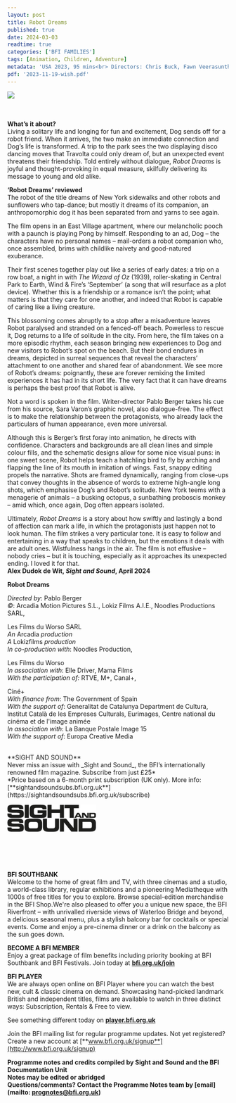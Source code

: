 ```yaml
---
layout: post
title: Robot Dreams
published: true
date: 2024-03-03
readtime: true
categories: ['BFI FAMILIES']
tags: [Animation, Children, Adventure]
metadata: 'USA 2023, 95 mins<br> Directors: Chris Buck, Fawn Veerasunthorn'
pdf: '2023-11-19-wish.pdf'
---
```

<img style="float: left;" src="/img/RD.png"><br><br><br>

**What’s it about?**  
Living a solitary life and longing for fun and excitement, Dog sends off for a robot friend. When it arrives, the two make an immediate connection and Dog’s life is transformed. A trip to the park sees the two displaying disco dancing moves that Travolta could only dream of, but an unexpected event threatens their friendship. Told entirely without dialogue, _Robot Dreams_ is joyful and thought-provoking in equal measure, skilfully delivering its message to young and old alike.  

**‘Robot Dreams’ reviewed**  
The robot of the title dreams of New York sidewalks and other robots and sunflowers who tap-dance; but mostly it dreams of its companion, an anthropomorphic dog it has been separated from and yarns to see again.

The film opens in an East Village apartment, where our melancholic pooch with a paunch is playing Pong by himself. Responding to an ad, Dog – the characters have no personal names – mail-orders a robot companion who, once assembled, brims with childlike naivety and good-natured exuberance.

Their first scenes together play out like a series of early dates: a trip on a row boat, a night in with _The Wizard of Oz_ (1939), roller-skating in Central Park to Earth, Wind & Fire’s ‘September’ (a song that will resurface as a plot device). Whether this is a friendship or a romance isn’t the point; what matters is that they care for one another, and indeed that Robot is capable of caring like a living creature.

This blossoming comes abruptly to a stop after a misadventure leaves Robot paralysed and stranded on a fenced-off beach. Powerless to rescue it, Dog returns to a life of solitude in the city. From here, the film takes on a more episodic rhythm, each season bringing new experiences to Dog and new visitors to Robot’s spot on the beach. But their bond endures in dreams, depicted in surreal sequences that reveal the characters’ attachment to one another and shared fear of abandonment. We see more of Robot’s dreams: poignantly, these are forever remixing the limited experiences it has had in its short life. The very fact that it can have dreams is perhaps the best proof that Robot is alive.

Not a word is spoken in the film. Writer-director Pablo Berger takes his cue from his source, Sara Varon’s graphic novel, also dialogue-free. The effect is to make the relationship between the protagonists, who already lack the particulars of human appearance, even more universal.

Although this is Berger’s first foray into animation, he directs with confidence. Characters and backgrounds are all clean lines and simple colour fills, and the schematic designs allow for some nice visual puns: in one sweet scene, Robot helps teach a hatchling bird to fly by arching and flapping the line of its mouth in imitation of wings. Fast, snappy editing propels the narrative. Shots are framed dynamically, ranging from close-ups that convey thoughts in the absence of words to extreme high-angle long shots, which emphasise Dog’s and Robot’s solitude. New York teems with a menagerie of animals ­– a busking octopus, a sunbathing proboscis monkey – amid which, once again, Dog often appears isolated.

Ultimately, _Robot Dreams_ is a story about how swiftly and lastingly a bond of affection can mark a life, in which the protagonists just happen not to look human. The film strikes a very particular tone. It is easy to follow and entertaining in a way that speaks to children, but the emotions it deals with are adult ones. Wistfulness hangs in the air. The film is not effusive – nobody cries – but it is touching, especially as it approaches its unexpected ending. I loved it for that.  
**Alex Dudok de Wit, _Sight and Sound_, April 2024**
<br>

**Robot Dreams**

_Directed by_: Pablo Berger  
_©_: Arcadia Motion Pictures S.L., Lokiz Films A.I.E., Noodles Productions SARL,

Les Films du Worso SARL  
_An_ Arcadia _production_  
_A_ Lokizfilms _production_  
_In co-production with_: Noodles Production,

Les Films du Worso  
_In association with_: Elle Driver, Mama Films  
_With the participation of:_ RTVE, M+, Canal+,

Ciné+  
_With finance from_: The Government of Spain  
_With the support of_: Generalitat de Catalunya Department de Cultura, Institut Català de les Empreses Culturals, Eurimages, Centre national du cinéma et de l'image animée  
_In association with_: La Banque Postale Image 15  
_With the support of_: Europa Creative Media

<br>
**SIGHT AND SOUND**<br>
Never miss an issue with _Sight and Sound_, the BFI’s internationally renowned film magazine. Subscribe from just £25*<br>
*Price based on a 6-month print subscription (UK only). More info: [**sightandsoundsubs.bfi.org.uk**](https://sightandsoundsubs.bfi.org.uk/subscribe)

<img style="float: left;" src="/img/sight-and-sound.jpg" width="40%" height="40%"><br><br><br><br><br><br><br><br>

**BFI SOUTHBANK**  
Welcome to the home of great film and TV, with three cinemas and a studio, a world-class library, regular exhibitions and a pioneering Mediatheque with 1000s of free titles for you to explore. Browse special-edition merchandise in the BFI Shop.We&#39;re also pleased to offer you a unique new space, the BFI Riverfront – with unrivalled riverside views of Waterloo Bridge and beyond, a delicious seasonal menu, plus a stylish balcony bar for cocktails or special events. Come and enjoy a pre-cinema dinner or a drink on the balcony as the sun goes down.  

**BECOME A BFI MEMBER**  
Enjoy a great package of film benefits including priority booking at BFI Southbank and BFI Festivals. Join today at [**bfi.org.uk/join**](http://www.bfi.org.uk/join)  

**BFI PLAYER**  
 We are always open online on BFI Player where you can watch the best new, cult &amp; classic cinema on demand. Showcasing hand-picked landmark British and independent titles, films are available to watch in three distinct ways: Subscription, Rentals &amp; Free to view.  

See something different today on [**player.bfi.org.uk**](https://player.bfi.org.uk)  

Join the BFI mailing list for regular programme updates. Not yet registered? Create a new account at [**www.bfi.org.uk/signup**](http://www.bfi.org.uk/signup)

**Programme notes and credits compiled by Sight and Sound and the BFI Documentation Unit  
Notes may be edited or abridged  
Questions/comments? Contact the Programme Notes team by [email](mailto: prognotes@bfi.org.uk)**
<!--stackedit_data:
eyJoaXN0b3J5IjpbLTE4NzUzNjU5NjAsMjUzNzE4MjUyXX0=
-->

<!--stackedit_data:
eyJoaXN0b3J5IjpbOTU1NzgyNzM0XX0=
-->